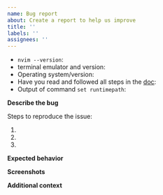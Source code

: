```yaml
---
name: Bug report
about: Create a report to help us improve
title: ''
labels: ''
assignees: ''
---
```


<!-- Before reporting: make sure that you have read the doc (https://github.com/jdhao/nvim-config/tree/master/docs) and searched existing issues. -->

- `nvim --version`:
- terminal emulator and version:
- Operating system/version:
- Have you read and followed all steps in the [doc](https://github.com/jdhao/nvim-config/tree/master/docs):
- Output of command `set runtimepath`:

**Describe the bug**

<!-- A clear and concise description of what the bug is. -->

Steps to reproduce the issue:

1.
2.
3.

**Expected behavior**
<!-- A clear and concise description of what you expected to happen. -->

**Screenshots**
<!-- If applicable, add screenshots to help explain your problem. -->

**Additional context**

<!-- Add any other context about the problem here. -->
